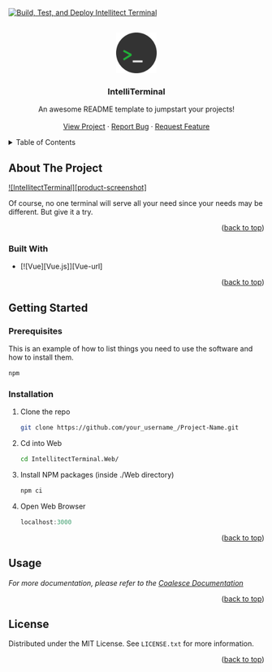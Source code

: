 <a name="readme-top"></a>

<!-- PROJECT SHIELDS -->
[![Build, Test, and Deploy Intellitect Terminal](https://github.com/IntelliTect/IntellitectTerminal/actions/workflows/Build-Test-And-Deploy.yml/badge.svg?event=push)](https://github.com/IntelliTect/IntellitectTerminal/actions/workflows/Build-Test-And-Deploy.yml)
<!-- PROJECT LOGO -->
<br />
<div align="center">
  <a href="https://github.com/IntelliTect/IntellitectTerminal">
    <img src="logo.png" alt="Logo" width="80" height="80">
  </a>

  <h3 align="center">IntelliTerminal</h3>

  <p align="center">
    An awesome README template to jumpstart your projects!
    <br />
    <br />
    <a href="https://console.intellitect.com">View Project</a>
    ·
    <a href="https://github.com/IntelliTect/IntellitectTerminal/issues">Report Bug</a>
    ·
    <a href="https://github.com/IntelliTect/IntellitectTerminal/issues">Request Feature</a>
  </p>
</div>

<!-- TABLE OF CONTENTS -->
<details>
  <summary>Table of Contents</summary>
  <ol>
    <li>
      <a href="#about-the-project">About The Project</a>
      <ul>
        <li><a href="#built-with">Built With</a></li>
      </ul>
    </li>
    <li>
      <a href="#getting-started">Getting Started</a>
      <ul>
        <li><a href="#prerequisites">Prerequisites</a></li>
        <li><a href="#installation">Installation</a></li>
      </ul>
    </li>
    <li><a href="#roadmap">Roadmap</a></li>
    <li><a href="#license">License</a></li>
  </ol>
</details>

<!-- ABOUT THE PROJECT -->
## About The Project

[![IntellitectTerminal][product-screenshot]](https://console.intellitect.com)

Of course, no one terminal will serve all your need since your needs may be different. But give it a try.

<p align="right">(<a href="#readme-top">back to top</a>)</p>

### Built With

* [![Vue][Vue.js]][Vue-url]

<p align="right">(<a href="#readme-top">back to top</a>)</p>

<!-- GETTING STARTED -->
## Getting Started

### Prerequisites

This is an example of how to list things you need to use the software and how to install them.

  ```sh
  npm 
  ```

### Installation

1. Clone the repo
   ```sh
   git clone https://github.com/your_username_/Project-Name.git
   ```
2. Cd into Web
   ```sh
   cd IntellitectTerminal.Web/
   ```
   
3. Install NPM packages (inside ./Web directory)
   ```sh
   npm ci
   ```
   
4. Open Web Browser
   ```js
   localhost:3000
   ```

<p align="right">(<a href="#readme-top">back to top</a>)</p>

<!-- USAGE EXAMPLES -->
## Usage

_For more documentation, please refer to the [Coalesce Documentation](https://intellitect.github.io/Coalesce/)_

<p align="right">(<a href="#readme-top">back to top</a>)</p>

<!-- LICENSE -->
## License

Distributed under the MIT License. See `LICENSE.txt` for more information.

<p align="right">(<a href="#readme-top">back to top</a>)</p>
